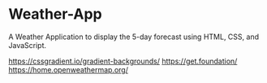 # Weather-App
A Weather Application to display the 5-day forecast using HTML, CSS, and JavaScript.

https://cssgradient.io/gradient-backgrounds/
https://get.foundation/
https://home.openweathermap.org/